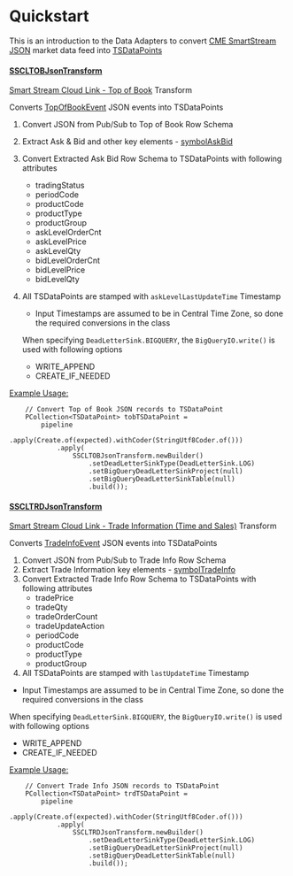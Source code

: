 # Quickstart
This is an introduction to the Data Adapters to convert [CME SmartStream JSON](https://www.cmegroup.com/confluence/display/EPICSANDBOX/CME+Smart+Stream+on+GCP+JSON) market data feed
 into [TSDataPoints](https://github.com/GoogleCloudPlatform/dataflow-sample-applications/blob/master/timeseries-streaming/timeseries-java-applications/TimeSeriesPipeline/src/main/proto/TS.proto#L58)

#### [SSCLTOBJsonTransform](CMEAdapter.java)

[Smart Stream Cloud Link - Top of Book](https://www.cmegroup.com/confluence/display/EPICSANDBOX/CME+Smart+Stream+on+GCP+JSON#CMESmartStreamonGCPJSON-BookMessage) Transform

Converts [TopOfBookEvent](TopOfBook.java) JSON events into
 TSDataPoints

1. Convert JSON from Pub/Sub to Top of Book Row Schema
2. Extract Ask & Bid and other key elements - [symbolAskBid](Data.java)
3. Convert Extracted Ask Bid Row Schema to TSDataPoints with following attributes
   * tradingStatus
   * periodCode
   * productCode
   * productType
   * productGroup
   * askLevelOrderCnt
   * askLevelPrice
   * askLevelQty
   * bidLevelOrderCnt
   * bidLevelPrice
   * bidLevelQty
4. All TSDataPoints are stamped with ```askLevelLastUpdateTime``` Timestamp

   <ul>
      <li>Input Timestamps are assumed to be in Central Time Zone, so done the required conversions 
      in the class</li>
   </ul>
  
   When specifying ```DeadLetterSink.BIGQUERY```, the ```BigQueryIO.write()``` is used with
    following options
   <ul>
     <li>WRITE_APPEND</li>
     <li>CREATE_IF_NEEDED</li>
   </ul>
 

<u>Example Usage:</u>
```
    // Convert Top of Book JSON records to TSDataPoint
    PCollection<TSDataPoint> tobTSDataPoint =
        pipeline
            .apply(Create.of(expected).withCoder(StringUtf8Coder.of()))
            .apply(
                SSCLTOBJsonTransform.newBuilder()
                    .setDeadLetterSinkType(DeadLetterSink.LOG)
                    .setBigQueryDeadLetterSinkProject(null)
                    .setBigQueryDeadLetterSinkTable(null)
                    .build());
```

#### [SSCLTRDJsonTransform](CMEAdapter.java)

[Smart Stream Cloud Link - Trade Information (Time and
 Sales)](https://www.cmegroup.com/confluence/display/EPICSANDBOX/CME+Smart+Stream+on+GCP+JSON#CMESmartStreamonGCPJSON-TradeMessage) Transform
 
Converts [TradeInfoEvent](TradeInfo.java) JSON events into
 TSDataPoints



1. Convert JSON from Pub/Sub to Trade Info Row Schema
2. Extract Trade Information key elements - [symbolTradeInfo](Data.java)
3. Convert Extracted Trade Info Row Schema to TSDataPoints with following attributes
   * tradePrice
   * tradeQty
   * tradeOrderCount
   * tradeUpdateAction
   * periodCode
   * productCode
   * productType
   * productGroup
4. All TSDataPoints are stamped with ```lastUpdateTime``` Timestamp

  <ul>
      <li>Input Timestamps are assumed to be in Central Time Zone, so done the required conversions 
      in the class</li>
   </ul>
  
   When specifying ```DeadLetterSink.BIGQUERY```, the ```BigQueryIO.write()``` is used with
    following options
   <ul>
     <li>WRITE_APPEND</li>
     <li>CREATE_IF_NEEDED</li>
   </ul>
  
<u>Example Usage:</u>
```
    // Convert Trade Info JSON records to TSDataPoint
    PCollection<TSDataPoint> trdTSDataPoint =
        pipeline
            .apply(Create.of(expected).withCoder(StringUtf8Coder.of()))
            .apply(
                SSCLTRDJsonTransform.newBuilder()
                    .setDeadLetterSinkType(DeadLetterSink.LOG)
                    .setBigQueryDeadLetterSinkProject(null)
                    .setBigQueryDeadLetterSinkTable(null)
                    .build());
```